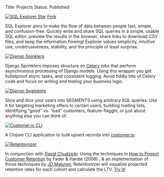 Title: Projects
Status: Published

<div class="projects">
<div class="row">
  <div class="col-sm-12">
    <a href="https://www.github.com/groveco/django-sql-explorer">
      <img alt="SQL Explorer" src="//via.placeholder.com/1440x480/1B325F/ffffff?text=SQL+Explorer">
    </a>
<a class="github-button" href="https://github.com/groveco/django-sql-explorer" data-icon="octicon-star" data-style="mega" data-count-href="/groveco/django-sql-explorer/stargazers" data-count-api="/repos/groveco/django-sql-explorer#stargazers_count" data-count-aria-label="# stargazers on GitHub" aria-label="Star groveco/django-sql-explorer on GitHub">Star</a>
<a class="github-button" href="https://github.com/groveco/django-sql-explorer/fork" data-icon="octicon-repo-forked" data-style="mega" data-count-href="/groveco/django-sql-explorer/network" data-count-api="/repos/groveco/django-sql-explorer#forks_count" data-count-aria-label="# forks on GitHub" aria-label="Fork groveco/django-sql-explorer on GitHub">Fork</a>
    <p>
    SQL Explorer aims to make the flow of data between people fast,
    simple, and confusion-free.  Quickly write and share SQL queries in a
    simple, usable SQL editor, preview the results in the browser, share
    links to download CSV files, and keep the information flowing!
    Explorer values simplicity, intuitive use, unobtrusiveness, stability,
    and the principle of least surprise.
    </p>
  </div>
</div>
<div class="row">
  <div class="col-sm-12 col-md-6">
    <a href="https://github.com/groveco/django-sprinklers">
      <img alt="Django Spinklers" class="pure-img" src="//via.placeholder.com/1440x960/9CC4E4/ffffff?text=Sprinklers">
    </a>
    <p>
    Django Sprinklers imposes structure on <a href="http://www.celeryproject.org/">Celery</a> jobs that perform
    asynchronous processing of Django models. Using this
    wrapper you get bulletproof async tasks, and consistent logging.
    Avoid fiddly bits of Celery code and focus on writing and testing
    your business logic.
    </p>
  </div>
  <div class="col-sm-12 col-md-6">
    <a href="https://github.com/groveco/django-segments">
      <img alt="Django Segments" src="//via.placeholder.com/1440x960/E9F2F9/1B325F?text=Segments">
    </a>
    <p>
    Slice and dice your users into
    SEGMENTS using arbitrary SQL queries. Use it for targeting
    marketing offers to certain users, building mailing lists,
    identifying "good" vs. "bad" customers, feature-flaggin, or just about anything else
    you can think of.
    </p>
  </div>
</div>
<div class="row">
  <div class="col-sm-12 col-md-6">
    <a href="https://github.com/chrisclark/clj-customerio">
      <img alt="Customer.io CLI" src="//via.placeholder.com/1440x960/F26C4F/ffffff?text=C.IO+CLI">
    </a>
    <p>
    A Clojure CLI application to bulk upsert records into <a href="http://www.customer.io">customer.io</a>.
    </p>
  </div>
    <div class="col-sm-12 col-md-6">
    <a href="https://github.com/chrisclark/retentionizer">
      <img alt="Retentionizer" src="//via.placeholder.com/1440x960/3A89C9/ffffff?text=Retentionizer">
    </a>
    <p>
    In conjunction with <a href="http://www.davidchudzicki.com/">David Chudzicki</a>. Using the techniques in
    <a href="https://marketing.wharton.upenn.edu/files/?whdmsaction=public:main.file&fileID=327">
    How to Project Customer Retention</a> by Fader & Hardie (2006)
    , & an implementation of those techniques by <a href="https://github.com/jdmaturen">
    JD Maturen</a>, Retentionizer will visualize projected retention rates for each
    cohort and calculate the LTV. <a href="http://retentionizer.herokuapp.com">Try it!</a>
    </p>
  </div>
</div>
</div>
